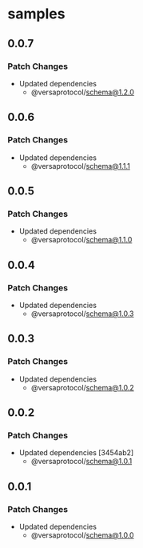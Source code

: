 # samples

## 0.0.7

### Patch Changes

- Updated dependencies
  - @versaprotocol/schema@1.2.0

## 0.0.6

### Patch Changes

- Updated dependencies
  - @versaprotocol/schema@1.1.1

## 0.0.5

### Patch Changes

- Updated dependencies
  - @versaprotocol/schema@1.1.0

## 0.0.4

### Patch Changes

- Updated dependencies
  - @versaprotocol/schema@1.0.3

## 0.0.3

### Patch Changes

- Updated dependencies
  - @versaprotocol/schema@1.0.2

## 0.0.2

### Patch Changes

- Updated dependencies [3454ab2]
  - @versaprotocol/schema@1.0.1

## 0.0.1

### Patch Changes

- Updated dependencies
  - @versaprotocol/schema@1.0.0
